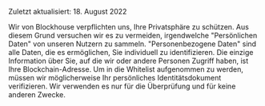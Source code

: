 Zuletzt aktualisiert: 18. August 2022

Wir von Blockhouse verpflichten uns, Ihre Privatsphäre zu schützen. Aus diesem Grund versuchen wir es zu vermeiden, irgendwelche "Persönlichen Daten" von unseren Nutzern zu sammeln. "Personenbezogene Daten" sind alle Daten, die es ermöglichen, Sie individuell zu identifizieren. Die einzige Information über Sie, auf die wir oder andere Personen Zugriff haben, ist Ihre Blockchain-Adresse. Um in die Whitelist aufgenommen zu werden, müssen wir möglicherweise Ihr persönliches Identitätsdokument verifizieren. Wir verwenden es nur für die Überprüfung und für keine anderen Zwecke.